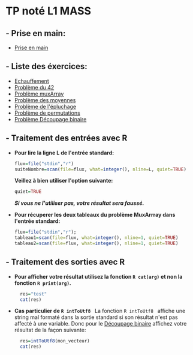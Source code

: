 # TP noté L1 MASS


## - **Prise en main**:
+ [Prise en main](https://github.com/GRnice/concoursProgram/blob/master/priseEnMain.md "Prise en main")

## - Liste des éxercices:
+ [Echauffement](https://github.com/GRnice/concoursProgram/blob/master/echauffement.md "échauffement")
+ [Problème du 42](https://github.com/GRnice/concoursProgram/blob/master/Exercice42.md "Le 42")
+ [Problème muxArray](https://github.com/GRnice/concoursProgram/blob/master/MuxArray.md "MuxArray")
+ [Problème des moyennes](https://github.com/GRnice/concoursProgram/blob/master/moyenne.md "Moyennes")
+ [Problème de l'épluchage](https://github.com/GRnice/concoursProgram/blob/master/epuchelage.md "Epluchage")
+ [Problème de permutations](https://github.com/GRnice/concoursProgram/blob/master/permut.md "Permutations")
+ [Problème Découpage binaire](https://github.com/GRnice/concoursProgram/blob/master/decoupageBinaire.md "SplitAndCast")


## - Traitement des entrées avec R

+ **Pour lire la ligne L de l'entrée standard:**
  ```R
  flux=file("stdin","r")
  suiteNombre=scan(file=flux, what=integer(), nline=L, quiet=TRUE)
  ```

  **Veillez à bien utiliser l'option suivante:**
  ```R
  quiet=TRUE
  ```
  ***Si vous ne l'utiliser pas, votre résultat sera faussé.***


+ **Pour récuperer les deux tableaux du problème MuxArrray dans l'entrée standard:**
  ```R
  flux=file("stdin","r");
  tableau1=scan(file=flux, what=integer(), nline=1, quiet=TRUE)
  tableau2=scan(file=flux, what=integer(), nline=1, quiet=TRUE)
  ```

## - Traitement des sorties avec R

+ **Pour afficher votre résultat utilisez la fonction ```R cat(arg)``` et non la fonction ```R print(arg)```.**
  ```R
    res="test"
    cat(res)
  ```
+ **Cas particulier de ```R intToUtf8 ```**
  La fonction ```R intToUtf8 ``` affiche une string mal formaté dans la sortie standard si son résultat n'est pas affecté à une variable. Donc pour le [Découpage binaire](https://github.com/GRnice/concoursProgram/blob/master/decoupageBinaire.md "SplitAndCast") affichez votre résultat de la façon suivante:
  ```R
    res=intToUtf8(mon_vecteur)
    cat(res)
  ```


